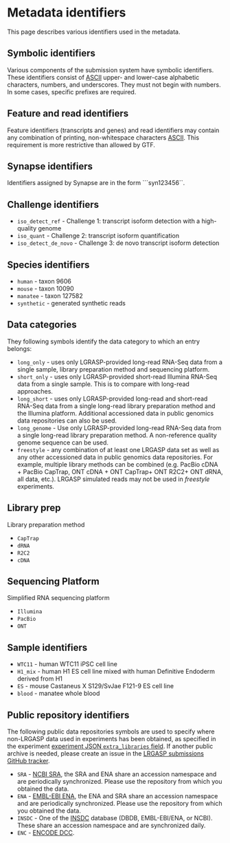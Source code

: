 # Metadata identifiers

This page describes various identifiers used in the metadata.

## Symbolic identifiers

Various components of the submission system have symbolic identifiers.  These identifiers consist of [ASCII](https://en.wikipedia.org/wiki/ASCII) upper- and lower-case alphabetic characters, numbers, and underscores.  They must not begin with numbers.  In some cases, specific prefixes are required.

## Feature and read identifiers

Feature identifiers (transcripts and genes) and read identifiers may contain any combination of printing, non-whitespace characters [ASCII](https://en.wikipedia.org/wiki/ASCII).  This requirement is more restrictive than allowed by GTF.

## Synapse identifiers

Identifiers assigned by Synapse are in the form ```syn123456``.

## Challenge identifiers

* ``iso_detect_ref`` - Challenge 1: transcript isoform detection with a high-quality genome
* ``iso_quant`` - Challenge 2: transcript isoform quantification
* ``iso_detect_de_novo`` - Challenge 3: de novo transcript isoform detection

## Species identifiers

* ``human`` - taxon 9606
* ``mouse`` - taxon 10090
* ``manatee`` - taxon 127582
* ``synthetic`` - generated synthetic reads

## Data categories

They following symbols identify the data category to which an entry belongs:

* ``long_only`` - uses only LGRASP-provided long-read RNA-Seq data from a single sample, library preparation method and sequencing platform.
* ``short_only`` - uses only LGRASP-provided short-read Illumina RNA-Seq data from a single sample. This is to compare with long-read  approaches.
* ``long_short`` - uses only LGRASP-provided long-read and short-read RNA-Seq data from a single long-read library preparation method and the Illumina platform. Additional accessioned data in public genomics data repositories can also be used.
* ``long_genome`` - Use only LGRASP-provided long-read RNA-Seq data from a single long-read library preparation method. A non-reference quality genome sequence can be used.
* ``freestyle`` - any combination of at least one LRGASP data set as well as any other accessioned data in public genomics data repositories. For example, multiple library methods can be combined (e.g. PacBio cDNA + PacBio CapTrap, ONT cDNA + ONT CapTrap+ ONT R2C2+ ONT dRNA, all data, etc.).  LRGASP simulated reads may not be used in *freestyle* experiments.

## Library prep

Library preparation method

* ``CapTrap``
* ``dRNA``
* ``R2C2``
* ``cDNA``

## Sequencing Platform

Simplified RNA sequencing platform

* ``Illumina``
* ``PacBio``
* ``ONT``

## Sample identifiers

* ``WTC11`` - human WTC11 iPSC cell line
* ``H1_mix`` - human H1 ES cell line mixed with human Definitive Endoderm derived from H1
* ``ES`` - mouse Castaneus X S129/SvJae F121-9 ES cell line
* ``blood`` - manatee whole blood

## Public repository identifiers

The following public data repositories symbols are used to specify where non-LRGASP
data used in experiments has been obtained, as specified in the experiment
[experiment JSON ``extra_libraries`` field](metadata.md#experimentjson).
If another public archive is needed, please create an  issue in the
[LRGASP submissions GitHub tracker](https://github.com/LRGASP/lrgasp-submissions/issues).

* ``SRA`` - [NCBI SRA](https://www.ncbi.nlm.nih.gov/sra/), the SRA and ENA share an accession namespace and are periodically synchronized.  Please use the repository from which you obtained the data.
* ``ENA`` - [EMBL-EBI ENA](https://www.ebi.ac.uk/ena/), the ENA and SRA share an accession namespace and are periodically synchronized.  Please use the repository from which you obtained the data.
* ``INSDC`` - One of the [INSDC](http://www.insdc.org/) database (DBDB, EMBL-EBI/ENA, or NCBI).  These share an accession namespace and are synchronized daily.
* ``ENC`` - [ENCODE DCC](https://www.encodeproject.org/).

